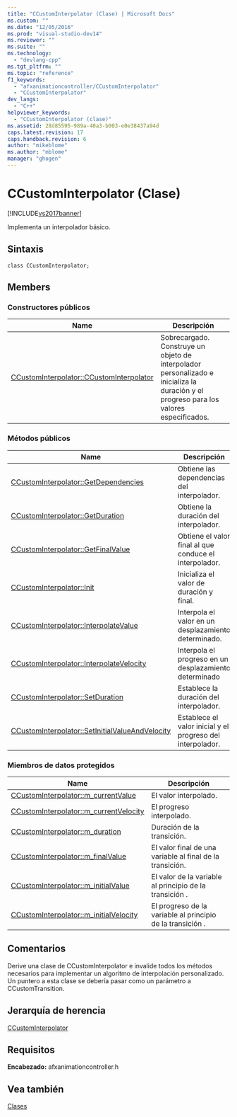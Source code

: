 ```yaml
---
title: "CCustomInterpolator (Clase) | Microsoft Docs"
ms.custom: ""
ms.date: "12/05/2016"
ms.prod: "visual-studio-dev14"
ms.reviewer: ""
ms.suite: ""
ms.technology: 
  - "devlang-cpp"
ms.tgt_pltfrm: ""
ms.topic: "reference"
f1_keywords: 
  - "afxanimationcontroller/CCustomInterpolator"
  - "CCustomInterpolator"
dev_langs: 
  - "C++"
helpviewer_keywords: 
  - "CCustomInterpolator (clase)"
ms.assetid: 28d85595-989a-40a3-b003-e0e38437a94d
caps.latest.revision: 17
caps.handback.revision: 6
author: "mikeblome"
ms.author: "mblome"
manager: "ghogen"
---
```

# CCustomInterpolator (Clase)
[!INCLUDE[vs2017banner](../../assembler/inline/includes/vs2017banner.md)]

Implementa un interpolador básico.  
  
## Sintaxis  
  
```  
class CCustomInterpolator;  
```  
  
## Members  
  
### Constructores públicos  
  
|Name|Descripción|  
|----------|-----------------|  
|[CCustomInterpolator::CCustomInterpolator](../Topic/CCustomInterpolator::CCustomInterpolator.md)|Sobrecargado.  Construye un objeto de interpolador personalizado e inicializa la duración y el progreso para los valores especificados.|  
  
### Métodos públicos  
  
|Name|Descripción|  
|----------|-----------------|  
|[CCustomInterpolator::GetDependencies](../Topic/CCustomInterpolator::GetDependencies.md)|Obtiene las dependencias del interpolador.|  
|[CCustomInterpolator::GetDuration](../Topic/CCustomInterpolator::GetDuration.md)|Obtiene la duración del interpolador.|  
|[CCustomInterpolator::GetFinalValue](../Topic/CCustomInterpolator::GetFinalValue.md)|Obtiene el valor final al que conduce el interpolador.|  
|[CCustomInterpolator::Init](../Topic/CCustomInterpolator::Init.md)|Inicializa el valor de duración y final.|  
|[CCustomInterpolator::InterpolateValue](../Topic/CCustomInterpolator::InterpolateValue.md)|Interpola el valor en un desplazamiento determinado.|  
|[CCustomInterpolator::InterpolateVelocity](../Topic/CCustomInterpolator::InterpolateVelocity.md)|Interpola el progreso en un desplazamiento determinado|  
|[CCustomInterpolator::SetDuration](../Topic/CCustomInterpolator::SetDuration.md)|Establece la duración del interpolador.|  
|[CCustomInterpolator::SetInitialValueAndVelocity](../Topic/CCustomInterpolator::SetInitialValueAndVelocity.md)|Establece el valor inicial y el progreso del interpolador.|  
  
### Miembros de datos protegidos  
  
|Name|Descripción|  
|----------|-----------------|  
|[CCustomInterpolator::m\_currentValue](../Topic/CCustomInterpolator::m_currentValue.md)|El valor interpolado.|  
|[CCustomInterpolator::m\_currentVelocity](../Topic/CCustomInterpolator::m_currentVelocity.md)|El progreso interpolado.|  
|[CCustomInterpolator::m\_duration](../Topic/CCustomInterpolator::m_duration.md)|Duración de la transición.|  
|[CCustomInterpolator::m\_finalValue](../Topic/CCustomInterpolator::m_finalValue.md)|El valor final de una variable al final de la transición.|  
|[CCustomInterpolator::m\_initialValue](../Topic/CCustomInterpolator::m_initialValue.md)|El valor de la variable al principio de la transición .|  
|[CCustomInterpolator::m\_initialVelocity](../Topic/CCustomInterpolator::m_initialVelocity.md)|El progreso de la variable al principio de la transición .|  
  
## Comentarios  
 Derive una clase de CCustomInterpolator e invalide todos los métodos necesarios para implementar un algoritmo de interpolación personalizado.  Un puntero a esta clase se debería pasar como un parámetro a CCustomTransition.  
  
## Jerarquía de herencia  
 [CCustomInterpolator](../../mfc/reference/ccustominterpolator-class.md)  
  
## Requisitos  
 **Encabezado:** afxanimationcontroller.h  
  
## Vea también  
 [Clases](../../mfc/reference/mfc-classes.md)